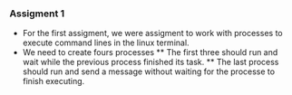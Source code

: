 ### Assigment 1
* For the first assigment, we were assigment to work with processes to execute command lines in the linux terminal.
* We need to create fours processes 
** The first three should run and wait while the previous process finished its task.
** The last process should run and send a message without waiting for the processe to finish executing.
